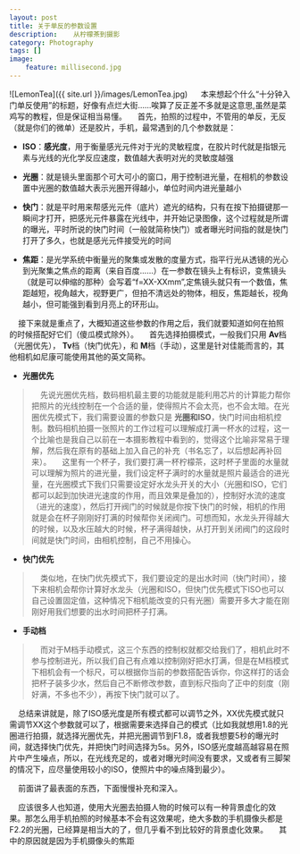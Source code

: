 ```yaml
---
layout: post
title: 关于单反的参数设置
description:    从柠檬茶到摄影
category: Photography
tags: []
image: 
    feature: millisecond.jpg
---
```

![LemonTea]({{ site.url }}/images/LemonTea.jpg)
&nbsp;&nbsp;&nbsp;&nbsp;
本来想起个什么“十分钟入门单反使用”的标题，好像有点烂大街......唉算了反正差不多就是这意思,虽然是菜鸡写的教程，但是保证相当易懂。
&nbsp;&nbsp;&nbsp;&nbsp;首先，拍照的过程中，不管用的单反，无反（就是你们的微单）还是胶片，手机，最常遇到的几个参数就是：

 + **ISO**：**感光度**，用于衡量感光元件对于光的灵敏程度，在胶片时代就是指银元素与光线的光化学反应速度，数值越大表明对光的灵敏度越强
 
 + **光圈**：就是镜头里面那个可大可小的窗口，用于控制进光量，在相机的参数设置中光圈的数值越大表示光圈开得越小，单位时间内进光量越小
 
 + **快门**：就是平时用来帮感光元件（底片）遮光的结构，只有在按下拍摄键那一瞬间才打开，把感光元件暴露在光线中，并开始记录图像，这个过程就是所谓的曝光，平时所说的快门时间（一般就简称快门）或者曝光时间指的就是快门打开了多久，也就是感光元件接受光的时间
 
 + **焦距**：是光学系统中衡量光的聚集或发散的度量方式，指平行光从透镜的光心到光聚集之焦点的距离（来自百度......）在一参数在镜头上有标识，变焦镜头（就是可以伸缩的那种）会写着“f=XX-XXmm”,定焦镜头就只有一个数值，焦距越短，视角越大，视野更广，但拍不清远处的物体，相反，焦距越长，视角越小，但可能强到看到月亮上的环形山。

&nbsp;&nbsp;&nbsp;&nbsp;接下来就是重点了，大概知道这些参数的作用之后，我们就要知道如何在拍照的时候搭配好它们（傻瓜模式除外）。
&nbsp;&nbsp;&nbsp;&nbsp;首先选择拍摄模式，一般我们只用 **Av**档（光圈优先）， **Tv**档（快门优先），和 **M**档（手动），这里是针对佳能而言的，其他相机如尼康可能使用其他的英文简称。

 + **光圈优先**
 > &nbsp;&nbsp;&nbsp;&nbsp;先说光圈优先档，数码相机最主要的功能就是能利用芯片的计算能力帮你把照片的光线控制在一个合适的量，使得照片不会太亮，也不会太暗。在光圈优先模式下，我们需要设置的参数只是 **光圈和ISO**，快门时间由相机控制。数码相机拍摄一张照片的工作过程可以理解成打满一杯水的过程，这一个比喻也是我自己以前在一本摄影教程中看到的，觉得这个比喻非常易于理解，然后我在原有的基础上加入自己的补充（书名忘了，以后想起再补回来）。
&nbsp;&nbsp;&nbsp;&nbsp;这里有一个杯子，我们要打满一杯柠檬茶，这时杯子里面的水量就可以理解为照片的进光量，我们设定杯子满时的水量就是照片最适合的进光量，在光圈模式下我们只需要设定好水龙头开关的大小（光圈和ISO，它们都可以起到加快进光速度的作用，而且效果是叠加的），控制好水流的速度（进光的速度），然后打开阀门的时候就是你按下快门的时候，相机的作用就是会在杯子刚刚好打满的时候帮你关闭阀门。可想而知，水龙头开得越大的时候，以及水压越大的时候，杯子满得越快，从打开到关闭阀门的这段时间就是快门时间，由相机控制，自己不用操心。

 + **快门优先**
 > &nbsp;&nbsp;&nbsp;&nbsp;类似地，在快门优先模式下，我们要设定的是出水时间（快门时间），接下来相机会帮你计算好水龙头（光圈和ISO，但快门优先模式下ISO也可以自己设置固定值，这种情况下相机能改变的只有光圈）需要开多大才能在刚刚好用我们想要的出水时间把杯子打满。

 + **手动档**
 > &nbsp;&nbsp;&nbsp;&nbsp;而对于M档手动模式，这三个东西的控制权就都交给我们了，相机此时不参与控制进光，所以我们自己有点难以控制刚好把水打满，但是在M档模式下相机会有一个标尺，可以根据你当前的参数搭配告诉你，你这样打的话会把杯子装多少水，然后自己不断修改参数，直到标尺指向了正中的刻度（刚好满，不多也不少），再按下快门就可以了。

&nbsp;&nbsp;&nbsp;&nbsp;总结来讲就是，除了ISO感光度是所有模式都可以调节之外，XX优先模式就只需调节XX这个参数就可以了，根据需要来选择自己的模式（比如我就想用1.8的光圈进行拍摄，就选择光圈优先，并把光圈调节到F1.8，或者我想要5秒的曝光时间，就选择快门优先，并把快门时间选择为5s。另外，ISO感光度越高越容易在照片中产生噪点，所以，在光线充足的，或者对曝光时间没有要求，又或者有三脚架的情况下，应尽量使用较小的ISO，使照片中的噪点降到最少）。

&nbsp;&nbsp;&nbsp;&nbsp;前面讲了最表面的东西，下面慢慢补充和深入。

&nbsp;&nbsp;&nbsp;&nbsp;应该很多人也知道，使用大光圈去拍摄人物的时候可以有一种背景虚化的效果。那怎么用手机拍照的时候基本不会有这效果呢，绝大多数的手机摄像头都是F2.2的光圈，已经算是相当大的了，但几乎看不到比较好的背景虚化效果。
&nbsp;&nbsp;&nbsp;&nbsp;其中的原因就是因为手机摄像头的焦距
